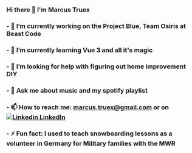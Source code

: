 ### Hi there 👋 I'm Marcus Truex

### - 🔭 I’m currently working on the Project Blue, Team Osiris at Beast Code
### - 🌱 I’m currently learning Vue 3 and all it's magic 
### - 🤔 I’m looking for help with figuring out home improvement DIY
### - 💬 Ask me about music and my spotify playlist
### - 📫 How to reach me: marcus.truex@gmail.com or on [![Linkedin](https://i.stack.imgur.com/gVE0j.png) LinkedIn](https://www.linkedin.com/in/marcustruex?trk=profile-badge)
### - ⚡ Fun fact: I used to teach snowboarding lessons as a volunteer in Germany for Military families with the MWR
<!--
**truexavier/truexavier** is a ✨ _special_ ✨ repository because its `README.md` (this file) appears on your GitHub profile.

Here are some ideas to get you started:

- 🔭 I’m currently working on ...
- 🌱 I’m currently learning ...
- 👯 I’m looking to collaborate on ...
- 🤔 I’m looking for help with ...
- 💬 Ask me about ...
- 📫 How to reach me: ...
- 😄 Pronouns: ...
- ⚡ Fun fact: ...
-->
